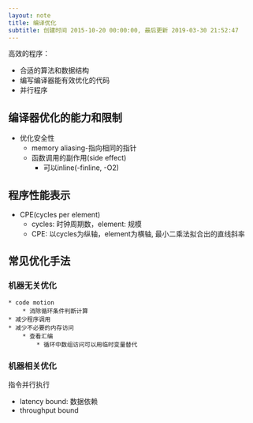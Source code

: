 ```yaml
---
layout: note
title: 编译优化
subtitle: 创建时间 2015-10-20 00:00:00, 最后更新 2019-03-30 21:52:47
---
```


高效的程序：

* 合适的算法和数据结构
* 编写编译器能有效优化的代码
* 并行程序

## 编译器优化的能力和限制

* 优化安全性
    * memory aliasing-指向相同的指针
    * 函数调用的副作用(side effect)
        * 可以inline(-finline, -O2)

## 程序性能表示

* CPE(cycles per element)
    * cycles: 时钟周期数，element: 规模
    * CPE: 以cycles为纵轴，element为横轴, 最小二乘法拟合出的直线斜率

## 常见优化手法

### 机器无关优化
    * code motion
        * 消除循环条件判断计算
    * 减少程序调用
    * 减少不必要的内存访问
        * 查看汇编
            * 循环中数组访问可以用临时变量替代
### 机器相关优化
指令并行执行

* latency bound: 数据依赖
* throughput bound
